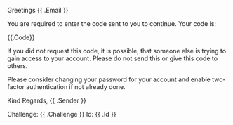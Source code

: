 Greetings {{ .Email }}

You are required to enter the code sent to you to continue. Your code is:

{{.Code}}

If you did not request this code, it is possible, that someone else is trying to gain access to your account. Please do not send this or give this code to others.

Please consider changing your password for your account and enable two-factor authentication if not already done.

Kind Regards,
{{ .Sender }}

Challenge: {{ .Challenge }}
Id: {{ .Id }}